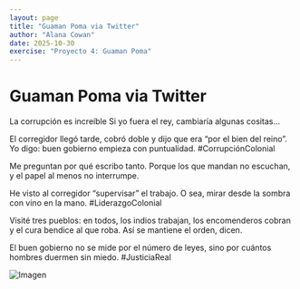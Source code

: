 ```yaml
---
layout: page
title: "Guaman Poma via Twitter"
author: "Alana Cowan"
date: 2025-10-30
exercise: "Proyecto 4: Guaman Poma"
---
```


# Guaman Poma via Twitter

La corrupción es increíble
Si yo fuera el rey, cambiaría algunas cositas…

El corregidor llegó tarde, cobró doble y dijo que era “por el bien del reino”.
Yo digo: buen gobierno empieza con puntualidad.
#CorrupciónColonial

Me preguntan por qué escribo tanto.
Porque los que mandan no escuchan, y el papel al menos no interrumpe.

He visto al corregidor “supervisar” el trabajo.
O sea, mirar desde la sombra con vino en la mano.
#LiderazgoColonial

Visité tres pueblos: en todos, los indios trabajan, los encomenderos cobran y el cura bendice al que roba.
Así se mantiene el orden, dicen.

El buen gobierno no se mide por el número de leyes, sino por cuántos hombres duermen sin miedo.
#JusticiaReal


![Imagen](https://americanindian.si.edu/inkaroad/engineering/sites/default/files/media_root/q3-eng/images/Chaka-camayuc-(0358).jpg)
